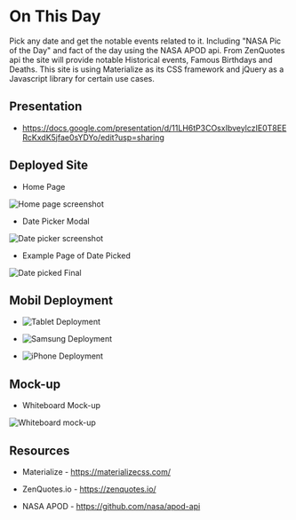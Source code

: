 # On This Day

Pick any date and get the notable events related to it. Including "NASA Pic of the Day" and fact of the day using the NASA APOD api. From ZenQuotes api the site will provide notable Historical events, Famous Birthdays and Deaths. This site is using Materialize as its CSS framework and jQuery as a Javascript library for certain use cases.

## Presentation

- https://docs.google.com/presentation/d/11LH6tP3COsxIbveylczIE0T8EERcKxdK5jfae0sYDYo/edit?usp=sharing

## Deployed Site

- Home Page

![Home page screenshot](./assets/images/README%20imgs/front-page.png)

- Date Picker Modal

![Date picker screenshot](./assets/images/README%20imgs/date-picker-zoltar.png)

- Example Page of Date Picked

![Date picked Final](./assets/images/README%20imgs/date-picked-example.png)

## Mobil Deployment

- ![Tablet Deployment](./assets/images/README%20imgs/tablet-deployment.png)

- ![Samsung Deployment](./assets/images/README%20imgs/samsung-deployment.png)

- ![iPhone Deployment](./assets/images/README%20imgs/iphone-deployment.png)

## Mock-up

- Whiteboard Mock-up

![Whiteboard mock-up](./assets/images/README%20imgs/whiteboard-wire-frame.jpg)

## Resources

- Materialize - https://materializecss.com/

- ZenQuotes.io - https://zenquotes.io/

- NASA APOD - https://github.com/nasa/apod-api
